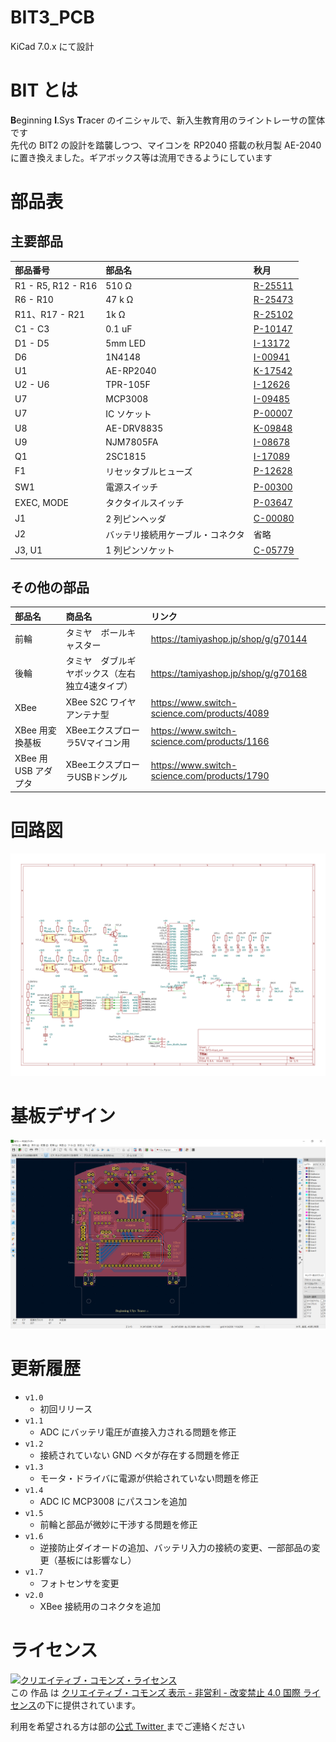 # BIT3_PCB

KiCad 7.0.x にて設計

# BIT とは

**B**eginning **I**.Sys **T**racer のイニシャルで、新入生教育用のライントレーサの筐体です  
先代の BIT2 の設計を踏襲しつつ、マイコンを RP2040 搭載の秋月製 AE-2040 に置き換えました。ギアボックス等は流用できるようにしています

# 部品表

## 主要部品

| 部品番号 | 部品名 | 秋月 |
|:----|:----|:----|
| R1 - R5, R12 - R16 | 510 Ω | [R-25511](https://akizukidenshi.com/catalog/g/gR-25511/) |
| R6 - R10 | 47 k Ω | [R-25473](https://akizukidenshi.com/catalog/g/gR-25473/) |
| R11、R17 - R21 | 1k Ω | [R-25102](https://akizukidenshi.com/catalog/g/gR-25102/) |
| C1 - C3 | 0.1 uF | [P-10147](https://akizukidenshi.com/catalog/g/gP-10147/) |
| D1 - D5 | 5mm LED | [I-13172](https://akizukidenshi.com/catalog/g/gI-13172/) |
| D6 | 1N4148 | [I-00941](https://akizukidenshi.com/catalog/g/gI-00941/) |
| U1 | AE-RP2040 | [K-17542](https://akizukidenshi.com/catalog/g/gK-17542/) |
| U2 - U6 | TPR-105F | [I-12626](https://akizukidenshi.com/catalog/g/gI-12626/) |
| U7 | MCP3008 | [I-09485](https://akizukidenshi.com/catalog/g/gI-09485/) |
| U7 | IC ソケット | [P-00007](https://akizukidenshi.com/catalog/g/gP-00007/) |
| U8 | AE-DRV8835 | [K-09848](https://akizukidenshi.com/catalog/g/gK-09848/) |
| U9 | NJM7805FA | [I-08678](https://akizukidenshi.com/catalog/g/gI-08678/) |
| Q1 | 2SC1815 | [I-17089](https://akizukidenshi.com/catalog/g/gI-17089/) |
| F1 | リセッタブルヒューズ | [P-12628](https://akizukidenshi.com/catalog/g/gP-12628/) |
| SW1 | 電源スイッチ | [P-00300](https://akizukidenshi.com/catalog/g/gP-00300/) |
| EXEC, MODE | タクタイルスイッチ | [P-03647](https://akizukidenshi.com/catalog/g/gP-03647/) |
| J1 | 2 列ピンヘッダ | [C-00080](https://akizukidenshi.com/catalog/g/gC-00080/) |
| J2 | バッテリ接続用ケーブル・コネクタ | 省略 |
| J3, U1 | 1 列ピンソケット | [C-05779](https://akizukidenshi.com/catalog/g/gC-05779/) |

## その他の部品

| 部品名 | 商品名 | リンク |
|:----|:----|:----|
| 前輪 | タミヤ　ボールキャスター | <https://tamiyashop.jp/shop/g/g70144> |
| 後輪 | タミヤ　ダブルギヤボックス（左右独立4速タイプ） | <https://tamiyashop.jp/shop/g/g70168> |
| XBee | XBee S2C ワイヤアンテナ型 | <https://www.switch-science.com/products/4089> |
| XBee 用変換基板 | XBeeエクスプローラ5Vマイコン用 | <https://www.switch-science.com/products/1166> |
| XBee 用 USB アダプタ | XBeeエクスプローラUSBドングル | <https://www.switch-science.com/products/1790> |

# 回路図

![BIT3＿Schematic](./img/BIT3.svg)

# 基板デザイン

![BIT3＿PCB](./img/BIT3_PCB_Design.png)

# 更新履歴

- `v1.0`
  - 初回リリース
- `v1.1`
  - ADC にバッテリ電圧が直接入力される問題を修正
- `v1.2`
  - 接続されていない GND ベタが存在する問題を修正
- `v1.3`
  - モータ・ドライバに電源が供給されていない問題を修正
- `v1.4`
  - ADC IC MCP3008 にパスコンを追加
- `v1.5` 
  - 前輪と部品が微妙に干渉する問題を修正
- `v1.6`
  - 逆接防止ダイオードの追加、バッテリ入力の接続の変更、一部部品の変更（基板には影響なし）
- `v1.7`
  - フォトセンサを変更
- `v2.0`
  - XBee 接続用のコネクタを追加

# ライセンス

<a rel="license" href="http://creativecommons.org/licenses/by-nc-nd/4.0/"><img alt="クリエイティブ・コモンズ・ライセンス" style="border-width:0" src="https://i.creativecommons.org/l/by-nc-nd/4.0/88x31.png" /></a><br />この 作品 は <a rel="license" href="http://creativecommons.org/licenses/by-nc-nd/4.0/">クリエイティブ・コモンズ 表示 - 非営利 - 改変禁止 4.0 国際 ライセンス</a>の下に提供されています。

利用を希望される方は部の[公式 Twitter ](https://twitter.com/ISys_robocon)までご連絡ください
